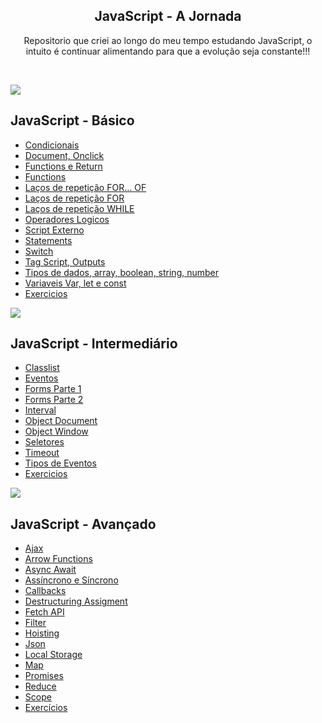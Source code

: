 <p align="center">
  <h2 align="center">JavaScript - A Jornada</h2>
  <p align="center">Repositorio que criei ao longo do meu tempo estudando JavaScript, o intuito é continuar alimentando para que a evolução seja constante!!!<p>
  

<br>

![](https://i.imgur.com/waxVImv.png)



<h2>JavaScript - Básico</h2>

- [Condicionais](https://github.com/crohnaro/javascript-exercicios/tree/master/JavaScript%20B%C3%A1sico/Conte%C3%BAdo/Condicionais)
- [Document, Onclick](https://github.com/crohnaro/javascript-exercicios/tree/master/JavaScript%20B%C3%A1sico/Conte%C3%BAdo/Document%2C%20Onclick)
- [Functions e Return](https://github.com/crohnaro/javascript-exercicios/tree/master/JavaScript%20B%C3%A1sico/Conte%C3%BAdo/Functions%20e%20Return)
- [Functions](https://github.com/crohnaro/javascript-exercicios/tree/master/JavaScript%20B%C3%A1sico/Conte%C3%BAdo/Functions%20e%20Return)
- [Laços de repetição FOR... OF](https://github.com/crohnaro/javascript-exercicios/tree/master/JavaScript%20B%C3%A1sico/Conte%C3%BAdo/La%C3%A7os%20de%20repeti%C3%A7%C3%A3o%20FOR...%20OF)
- [Laços de repetição FOR](https://github.com/crohnaro/javascript-exercicios/tree/master/JavaScript%20B%C3%A1sico/Conte%C3%BAdo/La%C3%A7os%20de%20repeti%C3%A7%C3%A3o%20FOR)
- [Laços de repetição WHILE](https://github.com/crohnaro/javascript-exercicios/tree/master/JavaScript%20B%C3%A1sico/Conte%C3%BAdo/La%C3%A7os%20de%20repeti%C3%A7%C3%A3o%20WHILE)
- [Operadores Logicos](https://github.com/crohnaro/javascript-exercicios/tree/master/JavaScript%20B%C3%A1sico/Conte%C3%BAdo/Operadores%20Logicos)
- [Script Externo](https://github.com/crohnaro/javascript-exercicios/tree/master/JavaScript%20B%C3%A1sico/Conte%C3%BAdo/Script%20Externo)
- [Statements](https://github.com/crohnaro/javascript-exercicios/tree/master/JavaScript%20B%C3%A1sico/Conte%C3%BAdo/Statements)
- [Switch](https://github.com/crohnaro/javascript-exercicios/tree/master/JavaScript%20B%C3%A1sico/Conte%C3%BAdo/Switch)
- [Tag Script, Outputs](https://github.com/crohnaro/javascript-exercicios/tree/master/JavaScript%20B%C3%A1sico/Conte%C3%BAdo/Tag%20Script%2C%20Outputs)
- [Tipos de dados, array, boolean, string, number](https://github.com/crohnaro/javascript-exercicios/tree/master/JavaScript%20B%C3%A1sico/Conte%C3%BAdo/Tipos%20de%20dados%2C%20array%2C%20boolean%2C%20string%2C%20number)
- [Variaveis Var, let e const](https://github.com/crohnaro/javascript-exercicios/tree/master/JavaScript%20B%C3%A1sico/Conte%C3%BAdo/Variaveis%20Var%2C%20let%20e%20const)
- [Exercicios](https://github.com/crohnaro/javascript-exercicios/tree/master/JavaScript%20B%C3%A1sico/Exerc%C3%ADcios)

![](https://i.imgur.com/waxVImv.png)

<h2>JavaScript - Intermediário</h2>


  
  - [Classlist](https://github.com/crohnaro/javascript-exercicios/tree/master/JavaScript%20Intermedi%C3%A1rio/Conte%C3%BAdo/Classlist)
  - [Eventos](https://github.com/crohnaro/javascript-exercicios/tree/master/JavaScript%20Intermedi%C3%A1rio/Conte%C3%BAdo/Eventos)
  - [Forms Parte 1](https://github.com/crohnaro/javascript-exercicios/tree/master/JavaScript%20Intermedi%C3%A1rio/Conte%C3%BAdo/Form%20P1)
  - [Forms Parte 2](https://github.com/crohnaro/javascript-exercicios/tree/master/JavaScript%20Intermedi%C3%A1rio/Conte%C3%BAdo/Form%20P2)
  - [Interval](https://github.com/crohnaro/javascript-exercicios/tree/master/JavaScript%20Intermedi%C3%A1rio/Conte%C3%BAdo/Interval)
  - [Object Document](https://github.com/crohnaro/javascript-exercicios/tree/master/JavaScript%20Intermedi%C3%A1rio/Conte%C3%BAdo/Object%20Document)
  - [Object Window](https://github.com/crohnaro/javascript-exercicios/tree/master/JavaScript%20Intermedi%C3%A1rio/Conte%C3%BAdo/Object%20Window)
  - [Seletores](https://github.com/crohnaro/javascript-exercicios/tree/master/JavaScript%20Intermedi%C3%A1rio/Conte%C3%BAdo/Seletores)
  - [Timeout](https://github.com/crohnaro/javascript-exercicios/tree/master/JavaScript%20Intermedi%C3%A1rio/Conte%C3%BAdo/Timeout)
  - [Tipos de Eventos](https://github.com/crohnaro/javascript-exercicios/tree/master/JavaScript%20Intermedi%C3%A1rio/Conte%C3%BAdo/Tipos%20de%20Eventos)
  - [Exercicios](https://github.com/crohnaro/javascript-exercicios/tree/master/JavaScript%20Intermedi%C3%A1rio/Exerc%C3%ADcios)
  
  
![](https://i.imgur.com/waxVImv.png)

<h2>JavaScript - Avançado</h2>

  - [Ajax](https://github.com/crohnaro/javascript-exercicios/tree/master/JavaScript%20Avan%C3%A7ado/Conte%C3%BAdo/AJAX)
  - [Arrow Functions](https://github.com/crohnaro/javascript-exercicios/tree/master/JavaScript%20Avan%C3%A7ado/Conte%C3%BAdo/Arrow%20Functions)
  - [Async Await](https://github.com/crohnaro/javascript-exercicios/tree/master/JavaScript%20Avan%C3%A7ado/Conte%C3%BAdo/Async%20Await)
  - [Assíncrono e Síncrono](https://github.com/crohnaro/javascript-exercicios/tree/master/JavaScript%20Avan%C3%A7ado/Conte%C3%BAdo/Async%20vs%20Sync)
  - [Callbacks](https://github.com/crohnaro/javascript-exercicios/tree/master/JavaScript%20Avan%C3%A7ado/Conte%C3%BAdo/Callbacks)
  - [Destructuring Assigment](https://github.com/crohnaro/javascript-exercicios/tree/master/JavaScript%20Avan%C3%A7ado/Conte%C3%BAdo/Destructuring%20Assigment)
  - [Fetch API](https://github.com/crohnaro/javascript-exercicios/tree/master/JavaScript%20Avan%C3%A7ado/Conte%C3%BAdo/FETCH%20API)
  - [Filter](https://github.com/crohnaro/javascript-exercicios/tree/master/JavaScript%20Avan%C3%A7ado/Conte%C3%BAdo/Filter)
  - [Hoisting](https://github.com/crohnaro/javascript-exercicios/tree/master/JavaScript%20Avan%C3%A7ado/Conte%C3%BAdo/Hoisting)
  - [Json](https://github.com/crohnaro/javascript-exercicios/tree/master/JavaScript%20Avan%C3%A7ado/Conte%C3%BAdo/JSON)
  - [Local Storage](https://github.com/crohnaro/javascript-exercicios/tree/master/JavaScript%20Avan%C3%A7ado/Conte%C3%BAdo/Local%20Storage)
  - [Map](https://github.com/crohnaro/javascript-exercicios/tree/master/JavaScript%20Avan%C3%A7ado/Conte%C3%BAdo/Map)
  - [Promises](https://github.com/crohnaro/javascript-exercicios/tree/master/JavaScript%20Avan%C3%A7ado/Conte%C3%BAdo/PROMISE)
  - [Reduce](https://github.com/crohnaro/javascript-exercicios/tree/master/JavaScript%20Avan%C3%A7ado/Conte%C3%BAdo/Reduce)
  - [Scope](https://github.com/crohnaro/javascript-exercicios/tree/master/JavaScript%20Avan%C3%A7ado/Conte%C3%BAdo/scope)
  - [Exercícios](https://github.com/crohnaro/javascript-exercicios/tree/master/JavaScript%20Avan%C3%A7ado/Exercicios)
  


